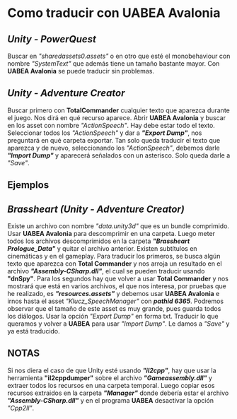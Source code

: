 # Como traducir con UABEA Avalonia
## _Unity - PowerQuest_
Buscar en _"sharedassets0.assets"_ o en otro que esté el monobehaviour con nombre _"SystemText"_ que además tiene un tamaño bastante mayor. Con **UABEA Avalonia** se puede traducir sin problemas.

## _Unity - Adventure Creator_
Buscar primero con **TotalCommander** cualquier texto que aparezca durante el juego. Nos dirá en qué recurso aparece. Abrir **UABEA Avalonia** y buscar en los asset con nombre _"ActionSpeech"_. Hay debe estar todo el texto. Seleccionar todos los _"ActionSpeech"_ y dar a ***"Export Dump"***, nos preguntará en qué carpeta exportar. Tan solo queda traducir el texto que aparezca y de nuevo, seleccionando los _"ActionSpeech"_, debemos darle ***"Import Dump"*** y aparecerá señalados con un asterisco. Solo queda darle a _"Save"_.

## **Ejemplos**
## _Brassheart (Unity - Adventure Creator)_
Existe un archivo con nombre _"data.unity3d"_ que es un bundle comprimido. Usar **UABEA Avalonia** para descomprimir en una carpeta. Luego meter todos los archivos descomprimidos en la carpeta ***"Brassheart Prologue_Data"*** y quitar el archivo anterior. 
Existen subtítulos en cinemáticas y en el gameplay. Para traducir los primeros, se busca algún texto que aparezca con **Total Commander** y nos arroja un resultado en el archivo ***"Assembly-CSharp.dll"***, el cual se pueden traducir usando **"dnSpy"**. Para los segundos hay que volver a usar **Total Commander** y nos mostrará que está en varios archivos, el que nos interesa, por pruebas que he realizado, es ***"resources.assets"*** y debemos usar **UABEA Avalonia** e irnos hasta el asset _"Klucz_SpeechManager"_ con ***pathid 6365***. Podremos observar que el tamaño de este asset es muy grande, pues guarda todos los diálogos. Usar la opción _"Export Dump"_ en forma txt. Traducir lo que queramos y volver a **UABEA** para usar _"Import Dump"_. Le damos a _"Save"_ y ya está traducido.

## **NOTAS**
Si nos diera el caso de que Unity esté usando ***"il2cpp"***, hay que usar la herramienta **"il2cppdumper"** sobre el archivo ***"Gameassembly.dll"*** y extraer todos los recursos en una carpeta temporal. Luego copiar esos recursos extraidos en la carpeta ***"Manager"*** donde debería estar el archivo ***"Assembly-CSharp.dll"*** y en el programa **UABEA** desactivar la opción _"Cpp2Il"_.
